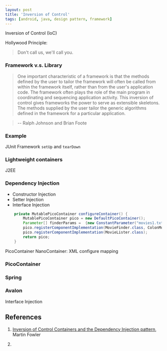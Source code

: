 ```yaml
---
layout: post
title: 'Inversion of Control'
tags: [android, java, design pattern, framework]
---
```


Inversion of Control (IoC)

Hollywood Principle:

> Don't call us, we'll call you.

### Framework v.s. Library

> One important characteristic of a framework is that the methods defined by the user to tailor the framework will often be called from within the framework itself, rather than from the user's application code. The framework often plays the role of the main program in coordinating and sequencing application activity. This inversion of control gives frameworks the power to serve as extensible skeletons. The methods supplied by the user tailor the generic algorithms defined in the framework for a particular application.

> -- Ralph Johnson and Brian Foote

### Example

JUnit Framework
`setUp` and `tearDown`

### Lightweight containers

J2EE

### Dependency Injection

- Constructor Injection
- Setter Injection
- Interface Injection

```java
    private MutablePicoContainer configureContainer() {
        MutablePicoContainer pico = new DefaultPicoContainer();
        Parameter[] finderParams =  {new ConstantParameter("movies1.txt")};
        pico.registerComponentImplementation(MovieFinder.class, ColonMovieFinder.class, finderParams);
        pico.registerComponentImplementation(MovieLister.class);
        return pico;
    }
```

PicoContainer
NanoContainer: XML configure mapping

### PicoContainer

### Spring

### Avalon

Interface Injection

## References

1. [Inversion of Control Containers and the Dependency Injection pattern](http://martinfowler.com/articles/injection.html), Martin Fowler

1.
